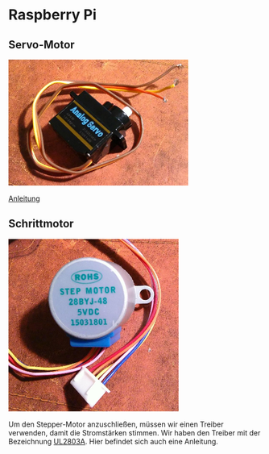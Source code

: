 # Raspberry Pi
## Servo-Motor
![Servo](files/servo.png)

[Anleitung](https://tutorials-raspberrypi.de/raspberry-pi-servo-motor-steuerung/)

## Schrittmotor

![Stepper](files/stepper.png)

Um den Stepper-Motor anzuschließen, müssen wir einen Treiber verwenden, damit die Stromstärken stimmen. Wir haben den Treiber mit der Bezeichnung [UL2803A](https://learn.adafruit.com/adafruits-raspberry-pi-lesson-10-stepper-motors?view=all#hardware-uln2803). Hier befindet sich auch eine Anleitung.
